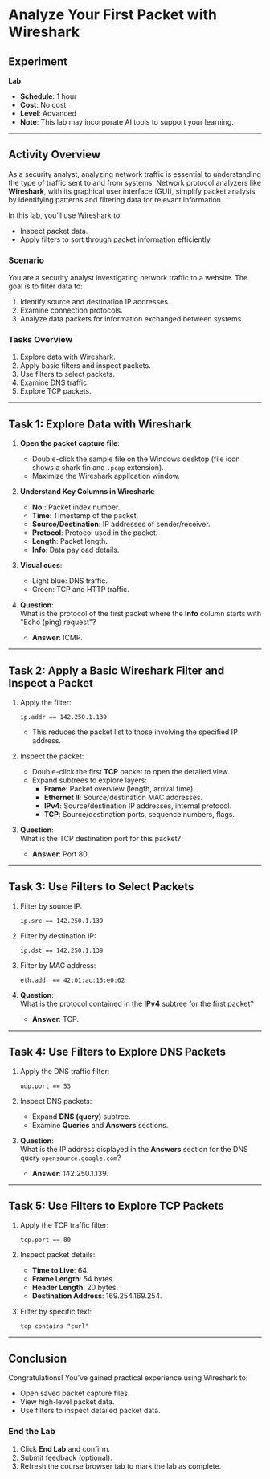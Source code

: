 # Analyze Your First Packet with Wireshark

## Experiment  
**Lab**  
- **Schedule**: 1 hour  
- **Cost**: No cost  
- **Level**: Advanced  
- **Note**: This lab may incorporate AI tools to support your learning.

---

## Activity Overview  
As a security analyst, analyzing network traffic is essential to understanding the type of traffic sent to and from systems. Network protocol analyzers like **Wireshark**, with its graphical user interface (GUI), simplify packet analysis by identifying patterns and filtering data for relevant information.

In this lab, you’ll use Wireshark to:  
- Inspect packet data.  
- Apply filters to sort through packet information efficiently.  

### **Scenario**  
You are a security analyst investigating network traffic to a website. The goal is to filter data to:  
1. Identify source and destination IP addresses.  
2. Examine connection protocols.  
3. Analyze data packets for information exchanged between systems.

### **Tasks Overview**  
1. Explore data with Wireshark.  
2. Apply basic filters and inspect packets.  
3. Use filters to select packets.  
4. Examine DNS traffic.  
5. Explore TCP packets.

---

## Task 1: Explore Data with Wireshark  

1. **Open the packet capture file**:  
   - Double-click the sample file on the Windows desktop (file icon shows a shark fin and `.pcap` extension).  
   - Maximize the Wireshark application window.  

2. **Understand Key Columns in Wireshark**:  
   - **No.**: Packet index number.  
   - **Time**: Timestamp of the packet.  
   - **Source/Destination**: IP addresses of sender/receiver.  
   - **Protocol**: Protocol used in the packet.  
   - **Length**: Packet length.  
   - **Info**: Data payload details.

3. **Visual cues**:  
   - Light blue: DNS traffic.  
   - Green: TCP and HTTP traffic.  

4. **Question**:  
   What is the protocol of the first packet where the **Info** column starts with "Echo (ping) request"?  
   - **Answer**: ICMP.

---

## Task 2: Apply a Basic Wireshark Filter and Inspect a Packet  

1. Apply the filter:  
   ```
   ip.addr == 142.250.1.139
   ```
   - This reduces the packet list to those involving the specified IP address.  

2. Inspect the packet:  
   - Double-click the first **TCP** packet to open the detailed view.  
   - Expand subtrees to explore layers:  
     - **Frame**: Packet overview (length, arrival time).  
     - **Ethernet II**: Source/destination MAC addresses.  
     - **IPv4**: Source/destination IP addresses, internal protocol.  
     - **TCP**: Source/destination ports, sequence numbers, flags.  

3. **Question**:  
   What is the TCP destination port for this packet?  
   - **Answer**: Port 80.

---

## Task 3: Use Filters to Select Packets  

1. Filter by source IP:  
   ```
   ip.src == 142.250.1.139
   ```
2. Filter by destination IP:  
   ```
   ip.dst == 142.250.1.139
   ```
3. Filter by MAC address:  
   ```
   eth.addr == 42:01:ac:15:e0:02
   ```

4. **Question**:  
   What is the protocol contained in the **IPv4** subtree for the first packet?  
   - **Answer**: TCP.

---

## Task 4: Use Filters to Explore DNS Packets  

1. Apply the DNS traffic filter:  
   ```
   udp.port == 53
   ```
2. Inspect DNS packets:  
   - Expand **DNS (query)** subtree.  
   - Examine **Queries** and **Answers** sections.

3. **Question**:  
   What is the IP address displayed in the **Answers** section for the DNS query `opensource.google.com`?  
   - **Answer**: 142.250.1.139.

---

## Task 5: Use Filters to Explore TCP Packets  

1. Apply the TCP traffic filter:  
   ```
   tcp.port == 80
   ```

2. Inspect packet details:  
   - **Time to Live**: 64.  
   - **Frame Length**: 54 bytes.  
   - **Header Length**: 20 bytes.  
   - **Destination Address**: 169.254.169.254.  

3. Filter by specific text:  
   ```
   tcp contains "curl"
   ```

---

## Conclusion  

Congratulations! You’ve gained practical experience using Wireshark to:  
- Open saved packet capture files.  
- View high-level packet data.  
- Use filters to inspect detailed packet data.  

### End the Lab  
1. Click **End Lab** and confirm.  
2. Submit feedback (optional).  
3. Refresh the course browser tab to mark the lab as complete.
